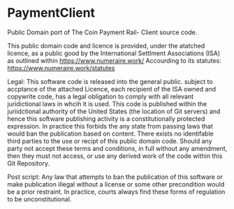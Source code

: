 # PaymentClient
Public Domain port of The Coin Payment Rail- Client source code.

This public domain code and licence is provided, under the atatched licence, as a public good by the International Settlment Associations (ISA) as outlined  within
https://www.numeraire.work/ 
Accourding to its statutes:
https://www.numeraire.work/statutes

Legal: This software code is released into the general public. subject to accptance of the attached Licence, each recipient of the ISA owned and copywrite code, has a legal obligation to comply with all relevant juridictional laws in whcih it is used. This code is published within the juriidctional authority of the United States (the location of Git servers) and hence this software publishing activity is a constitutionally protected expression. In practice this forbids the any state from passing laws that would ban the publication based on content. There exists no identifable third parties to the use or recipt of this public domain code.
Should any party not accept these terms and conditions, in full without any amendment, then they must not access, or use any derived work of the code within this Git Repository.

Post script: Any law that attempts to ban the publication of this software or make publication illegal without a license or some other precondition would be a prior restraint. In practice, courts always find these forms of regulation to be unconstitutional.
